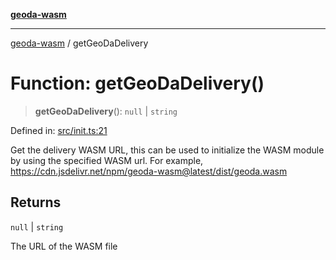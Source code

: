 [**geoda-wasm**](../README.md)

***

[geoda-wasm](../globals.md) / getGeoDaDelivery

# Function: getGeoDaDelivery()

> **getGeoDaDelivery**(): `null` \| `string`

Defined in: [src/init.ts:21](https://github.com/GeoDaCenter/geoda-lib/blob/0ad3977fd23db605b1dc766f99d329a28ef59f68/src/js/src/init.ts#L21)

Get the delivery WASM URL, this can be used to initialize the WASM module by using the specified WASM url.
For example, https://cdn.jsdelivr.net/npm/geoda-wasm@latest/dist/geoda.wasm

## Returns

`null` \| `string`

The URL of the WASM file
